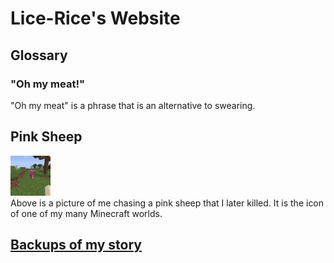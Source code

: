 # Lice-Rice's Website
## Glossary
### "Oh my meat!"
"Oh my meat" is a phrase that is an alternative to swearing.
<br>
## Pink Sheep
<img src="https://github.com/Lice-Rice/Lice-Rice.github.io/raw/main/icon.png"><br>
Above is a picture of me chasing a pink sheep that I later killed. It is the icon of one of my many Minecraft worlds.
## <a href="https://github.com/Lice-Rice/Lice-Rice.github.io/">Backups of my story</a>

